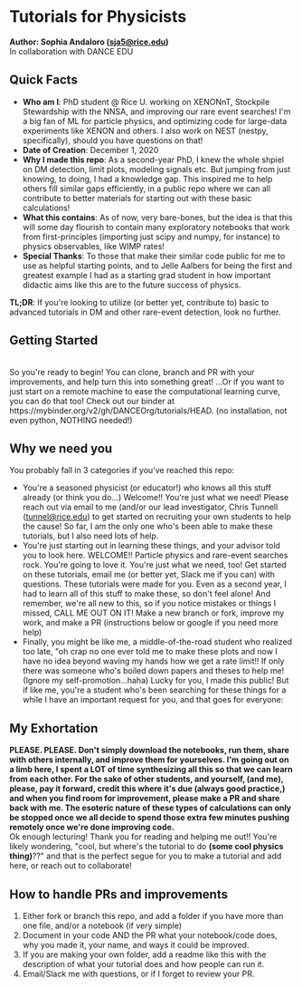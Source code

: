 # Tutorials for Physicists

**Author: Sophia Andaloro (sja5@rice.edu)**
<br>
In collaboration with DANCE EDU 

## Quick Facts
- **Who am I**: PhD student @ Rice U. working on XENONnT, Stockpile Stewardship with the NNSA, and improving our rare event searches!  I'm a big fan of ML for particle physics, and optimizing code for large-data experiments like XENON and others. I also work on NEST (nestpy, specifically), should you have questions on that! 
- **Date of Creation**: December 1, 2020
- **Why I made this repo**: As a second-year PhD, I knew the whole shpiel on DM detection, limit plots, modeling signals etc. But jumping from just knowing, to doing, I had a knowledge gap. This inspired me to help others fill similar gaps efficiently, in a public repo where we can all contribute to better materials for starting out with these basic calculations! 
- **What this contains**: As of now, very bare-bones, but the idea is that this will some day flourish to contain many exploratory notebooks that work from first-principles (importing just scipy and numpy, for instance) to physics observables, like WIMP rates! 
- **Special Thanks**: To those that make their similar code public for me to use as helpful starting points, and to Jelle Aalbers for being the first and greatest example I had as a starting grad student in how important didactic aims like this are to the future success of physics.

**TL;DR**: 
If you're looking to utilize (or better yet, contribute to) basic to advanced tutorials in DM and other rare-event detection, look no further.

## Getting Started
<br>
So you're ready to begin! You can clone, branch and PR with your improvements, and help turn this into something great!
...Or if you want to just start on a remote machine to ease the computational learning curve, you can do that too! 
Check out our binder at https://mybinder.org/v2/gh/DANCEOrg/tutorials/HEAD.
(no installation, not even python, NOTHING needed!)

## Why we need you
You probably fall in 3 categories if you've reached this repo: 
- You're a seasoned physicist (or educator!) who knows all this stuff already (or think you do...) Welcome!! 
You're just what we need! Please reach out via email to me (and/or our lead investigator, Chris Tunnell (tunnel@rice.edu) to get started on recruiting your own students to help the cause! 
So far, I am the only one who's been able to make these tutorials, but I also need lots of help. 
- You're just starting out in learning these things, and your advisor told you to look here. WELCOME!! 
Particle physics and rare-event searches rock. You're going to love it. 
You're just what we need, too! Get started on these tutorials, email me (or better yet, Slack me if you can) with questions. 
These tutorials were made for you. Even as a second year, I had to learn all of this stuff to make these, so don't feel alone! 
And remember, we're all new to this, so if you notice mistakes or things I missed, CALL ME OUT ON IT! Make a new branch or fork, improve my work, and make a PR (instructions below or google if you need more help)
- Finally, you might be like me, a middle-of-the-road student who realized too late, "oh crap no one ever told me to make these plots and now I have no idea beyond waving my hands how we get a rate limit!! 
If only there was someone who's boiled down papers and theses to help me! (Ignore my self-promotion...haha) 
Lucky for you, I made this public! But if like me, you're a student who's been searching for these things for a while I have an important request for you, and that goes for everyone:

## My Exhortation
**PLEASE. PLEASE. Don't simply download the notebooks, run them, share with others internally, and improve them for yourselves.
I'm going out on a limb here, I spent a LOT of time synthesizing all this so that we can learn from each other. 
For the sake of other students, and yourself, (and me), please, pay it forward, credit this where it's due (always good practice,)
and when you find room for improvement, please make a PR and share back with me. 
The esoteric nature of these types of calculations can only be stopped once we all decide to spend those extra few minutes pushing remotely once we're done improving code.**
<br>
Ok enough lecturing! Thank you for reading and helping me out!! 
You're likely wondering, "cool, but where's the tutorial to do __(some cool physics thing)__??" and that is the perfect segue for you to make a tutorial and add here, or reach out to collaborate!

## How to handle PRs and improvements
1. Either fork or branch this repo, and add a folder if you have more than one file, and/or a notebook (if very simple) 
2. Document in your code AND the PR what your notebook/code does, why you made it, your name, and ways it could be improved. 
3. If you are making your own folder, add a readme like this with the description of what your tutorial does and how people can run it. 
4. Email/Slack me with questions, or if I forget to review your PR. 
